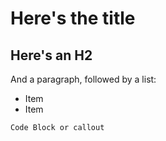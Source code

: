 # Here's the title

## Here's an H2

And a paragraph, followed by a list:
- Item
- Item

```
Code Block or callout
```